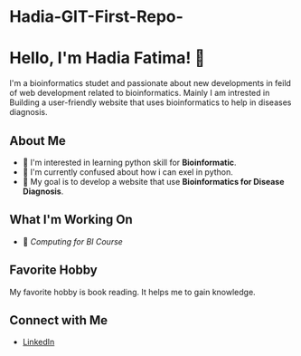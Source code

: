# Hadia-GIT-First-Repo-

# Hello, I'm Hadia Fatima! 👋

I'm a bioinformatics studet and passionate about new developments in feild of web development related to bioinformatics. Mainly I am intrested in Building a user-friendly website that uses bioinformatics to help in diseases diagnosis.

## About Me

- 🌱 I'm interested in learning python skill for **Bioinformatic**.
- 🤔 I'm currently confused about how i can exel in python.
- 🎯 My goal is to develop a website that use **Bioinformatics for Disease Diagnosis**.

## What I'm Working On

- 🚀 _Computing for BI Course_
  

## Favorite Hobby

My favorite hobby is book reading. It helps me to gain knowledge.

## Connect with Me

- [LinkedIn](https://www.linkedin.com/in/hadia-fatima-231704243/)


